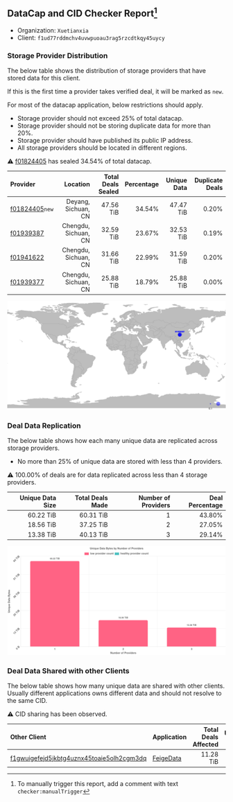 ## DataCap and CID Checker Report[^1]
 - Organization: `Xuetianxia`
 - Client: `f1ud77rddmchv4uvwpuoau3rag5rzcdtkqy45uycy`
### Storage Provider Distribution
The below table shows the distribution of storage providers that have stored data for this client.

If this is the first time a provider takes verified deal, it will be marked as `new`.

For most of the datacap application, below restrictions should apply.
 - Storage provider should not exceed 25% of total datacap.
 - Storage provider should not be storing duplicate data for more than 20%.
 - Storage provider should have published its public IP address.
 - All storage providers should be located in different regions.

⚠️ [f01824405](https://filfox.info/en/address/f01824405) has sealed 34.54% of total datacap.

| Provider                                                    |             Location | Total Deals Sealed | Percentage | Unique Data | Duplicate Deals |
| :---------------------------------------------------------- | -------------------: | -----------------: | ---------: | ----------: | --------------: |
| [f01824405](https://filfox.info/en/address/f01824405)`new`  |  Deyang, Sichuan, CN |          47.56 TiB |     34.54% |   47.47 TiB |           0.20% |
| [f01939387](https://filfox.info/en/address/f01939387)       | Chengdu, Sichuan, CN |          32.59 TiB |     23.67% |   32.53 TiB |           0.19% |
| [f01941622](https://filfox.info/en/address/f01941622)       | Chengdu, Sichuan, CN |          31.66 TiB |     22.99% |   31.59 TiB |           0.20% |
| [f01939377](https://filfox.info/en/address/f01939377)       | Chengdu, Sichuan, CN |          25.88 TiB |     18.79% |   25.88 TiB |           0.00% |

![Provider Distribution](https://raw.githubusercontent.com/data-preservation-programs/filplus-checker-assets/main/filecoin-project/filecoin-plus-large-datasets/issues/650/1671097613597.png)
### Deal Data Replication
The below table shows how each many unique data are replicated across storage providers.
- No more than 25% of unique data are stored with less than 4 providers.

⚠️ 100.00% of deals are for data replicated across less than 4 storage providers.

| Unique Data Size | Total Deals Made | Number of Providers | Deal Percentage |
| ---------------: | ---------------: | ------------------: | --------------: |
|        60.22 TiB |        60.31 TiB |                   1 |          43.80% |
|        18.56 TiB |        37.25 TiB |                   2 |          27.05% |
|        13.38 TiB |        40.13 TiB |                   3 |          29.14% |

![Replication Distribution](https://raw.githubusercontent.com/data-preservation-programs/filplus-checker-assets/main/filecoin-project/filecoin-plus-large-datasets/issues/650/1671097614414.png)
### Deal Data Shared with other Clients
The below table shows how many unique data are shared with other clients.
Usually different applications owns different data and should not resolve to the same CID.

⚠️ CID sharing has been observed.

| Other Client                                                                                                          | Application                                                                              | Total Deals Affected | Unique CIDs |        Verifier |
| :-------------------------------------------------------------------------------------------------------------------- | :--------------------------------------------------------------------------------------- | -------------------: | ----------: | --------------: |
| [f1gwuigefejd5jkbtg4uznx45toaie5olh2cgm3dq](https://filfox.info/en/address/f1gwuigefejd5jkbtg4uznx45toaie5olh2cgm3dq) | [FeigeData](https://github.com/filecoin-project/filecoin-plus-large-datasets/issues/653) |            11.28 TiB |         318 | LDN v3 multisig |

[^1]: To manually trigger this report, add a comment with text `checker:manualTrigger`
